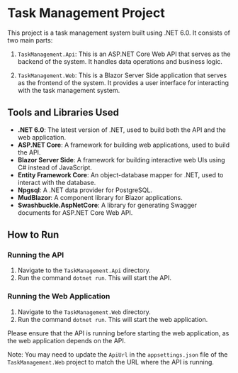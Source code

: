 # Task Management Project

This project is a task management system built using .NET 6.0. It consists of two main parts:

1. `TaskManagement.Api`: This is an ASP.NET Core Web API that serves as the backend of the system. It handles data operations and business logic.

2. `TaskManagement.Web`: This is a Blazor Server Side application that serves as the frontend of the system. It provides a user interface for interacting with the task management system.

## Tools and Libraries Used

- **.NET 6.0**: The latest version of .NET, used to build both the API and the web application.
- **ASP.NET Core**: A framework for building web applications, used to build the API.
- **Blazor Server Side**: A framework for building interactive web UIs using C# instead of JavaScript.
- **Entity Framework Core**: An object-database mapper for .NET, used to interact with the database.
- **Npgsql**: A .NET data provider for PostgreSQL.
- **MudBlazor**: A component library for Blazor applications.
- **Swashbuckle.AspNetCore**: A library for generating Swagger documents for ASP.NET Core Web API.

## How to Run

### Running the API

1. Navigate to the `TaskManagement.Api` directory.
2. Run the command `dotnet run`. This will start the API.

### Running the Web Application

1. Navigate to the `TaskManagement.Web` directory.
2. Run the command `dotnet run`. This will start the web application.

Please ensure that the API is running before starting the web application, as the web application depends on the API.

Note: You may need to update the `ApiUrl` in the `appsettings.json` file of the `TaskManagement.Web` project to match the URL where the API is running.